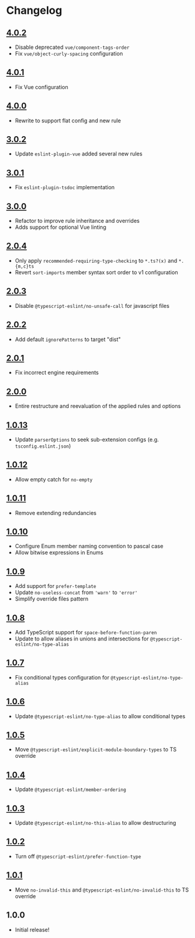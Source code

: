 # Changelog

<!-- The order of list items should be: Critical/Fixes, New, Update, Remove, Underpinnings -->
<!-- ## [UNRELEASED](https://github.com/roydukkey/eslint-config/compare/v4.0.2...master) -->

## [4.0.2](https://github.com/roydukkey/eslint-config/compare/v4.0.1...v4.0.2)

* Disable deprecated `vue/component-tags-order`
* Fix `vue/object-curly-spacing` configuration

## [4.0.1](https://github.com/roydukkey/eslint-config/compare/v4.0.0...v4.0.1)

* Fix Vue configuration

## [4.0.0](https://github.com/roydukkey/eslint-config/compare/v3.0.2...v4.0.0)

* Rewrite to support flat config and new rule

## [3.0.2](https://github.com/roydukkey/eslint-config/compare/v3.0.1...v3.0.2)

* Update `eslint-plugin-vue` added several new rules

## [3.0.1](https://github.com/roydukkey/eslint-config/compare/v3.0.0...v3.0.1)

* Fix `eslint-plugin-tsdoc` implementation

## [3.0.0](https://github.com/roydukkey/eslint-config/compare/v2.0.4...v3.0.0)

* Refactor to improve rule inheritance and overrides
* Adds support for optional Vue linting

## [2.0.4](https://github.com/roydukkey/eslint-config/compare/v2.0.3...v2.0.4)

* Only apply `recommended-requiring-type-checking` to `*.ts?(x)` and `*.{m,c}ts`
* Revert `sort-imports` member syntax sort order to v1 configuration

## [2.0.3](https://github.com/roydukkey/eslint-config/compare/v2.0.2...v2.0.3)

* Disable `@typescript-eslint/no-unsafe-call` for javascript files

## [2.0.2](https://github.com/roydukkey/eslint-config/compare/v2.0.1...v2.0.2)

* Add default `ignorePatterns` to target "dist"

## [2.0.1](https://github.com/roydukkey/eslint-config/compare/v2.0.0...v2.0.1)

* Fix incorrect engine requirements

## [2.0.0](https://github.com/roydukkey/eslint-config/compare/v1.0.13...v2.0.0)

* Entire restructure and reevaluation of the applied rules and options

## [1.0.13](https://github.com/roydukkey/eslint-config/compare/v1.0.12...v1.0.13)

* Update `parserOptions` to seek sub-extension configs (e.g. `tsconfig.eslint.json`)

## [1.0.12](https://github.com/roydukkey/eslint-config/compare/v1.0.11...v1.0.12)

* Allow empty catch for `no-empty`

## [1.0.11](https://github.com/roydukkey/eslint-config/compare/v1.0.10...v1.0.11)

* Remove extending redundancies

## [1.0.10](https://github.com/roydukkey/eslint-config/compare/v1.0.9...v1.0.10)

* Configure Enum member naming convention to pascal case
* Allow bitwise expressions in Enums

## [1.0.9](https://github.com/roydukkey/eslint-config/compare/v1.0.8...v1.0.9)

* Add support for `prefer-template`
* Update `no-useless-concat` from `'warn'` to `'error'`
* Simplify override files pattern

## [1.0.8](https://github.com/roydukkey/eslint-config/compare/v1.0.7...v1.0.8)

* Add TypeScript support for `space-before-function-paren`
* Update to allow aliases in unions and intersections for `@typescript-eslint/no-type-alias`

## [1.0.7](https://github.com/roydukkey/eslint-config/compare/v1.0.6...v1.0.7)

* Fix conditional types configuration for `@typescript-eslint/no-type-alias`

## [1.0.6](https://github.com/roydukkey/eslint-config/compare/v1.0.5...v1.0.6)

* Update `@typescript-eslint/no-type-alias` to allow conditional types

## [1.0.5](https://github.com/roydukkey/eslint-config/compare/v1.0.4...v1.0.5)

* Move `@typescript-eslint/explicit-module-boundary-types` to TS override

## [1.0.4](https://github.com/roydukkey/eslint-config/compare/v1.0.3...v1.0.4)

* Update `@typescript-eslint/member-ordering`

## [1.0.3](https://github.com/roydukkey/eslint-config/compare/v1.0.2...v1.0.3)

* Update `@typescript-eslint/no-this-alias` to allow destructuring

## [1.0.2](https://github.com/roydukkey/eslint-config/compare/v1.0.1...v1.0.2)

* Turn off `@typescript-eslint/prefer-function-type`

## [1.0.1](https://github.com/roydukkey/eslint-config/compare/v1.0.0...v1.0.1)

* Move `no-invalid-this` and `@typescript-eslint/no-invalid-this` to TS override

## 1.0.0

* Initial release!
